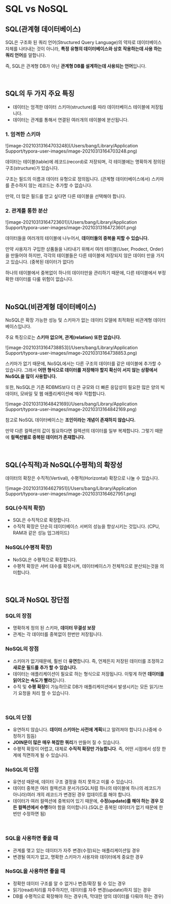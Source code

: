 # SQL vs NoSQL

## SQL(관계형 데이터베이스)

SQL은 구조화 된 쿼리 언어(Structured Query Language)의 약자로 데이터베이스 자체를 나타내는 것이 아니라, **특정 유형의 데이터베이스와 상호 작용하는데 사용 하는 쿼리 언어**를 말합니다.

즉, SQL은 관계형 DB가 아닌 **관계형 DB를 설계하는데 사용되는 언어**입니다.

</br >

## SQL의 두 가지 주요 특징

- 데이터는 엄격한 데이터 스키마(structure)를 따라 데이터베이스 테이블에 저장됩니다.
- 데이터는 관계를 통해서 연결된 여러개의 테이블에 분산됩니다.

### 1. 엄격한 스키마

![image-20210313164703248](/Users/bang/Library/Application Support/typora-user-images/image-20210313164703248.png)

데이터는 테이블(table)에 레코드(record)로 저장되며, 각 테이블에는 명확하게 정의된 구조(structure)가 있습니다.

구조는 필드의 이름과 데이터 유형으로 정의됩니다. (관계형 데이터베이스에서) 스키마를 준수하지 않는 레코드는 추가할 수 없습니다.

만약, 더 많은 필드를 얻고 싶다면 다른 테이블을 선택해야 합니다.

### 2. 관계를 통한 분산

![image-20210313164723601](/Users/bang/Library/Application Support/typora-user-images/image-20210313164723601.png)

데이터들을 여러개의 테이블에 나누어서, **데이터들의 중복을 피할 수 있습니다.**

만약 사용자가 구입한 상품들을 나타내기 위해서 여러 테이블(User, Prodect, Order)을 만들어야 하지만, 각각의 테이블들은 다른 테이블에 저장되지 않은 데이터 만을 가지고 있습니다. (중복된 데이터가 없다!)

하나의 테이블에서 중복없이 하나의 데이터만을 관리하기 때문에, 다른 테이블에서 부정확한 데이터를 다룰 위험이 없습니다.

</br >

## NoSQL(비관계형 데이터베이스)

NoSQL은 확장 가능한 성능 및 스키마가 없는 데이터 모델에 최적화된 비관계형 데이터베이스입니다.

주요 특징으로는 **스키마 없으며, 관계(relation) 또한 없습니다.**

![image-20210313164738853](/Users/bang/Library/Application Support/typora-user-images/image-20210313164738853.png)

스키마가 없기 때문에, NoSQL에서는 다른 구조의 데이터를 같은 테이블에 추가할 수 있습니다. 그래서 **어떤 형식으로 데이터를 저장해야 할지 확신이 서지 않는 상황에서 NoSQL을 많이 사용합니다.**

또한, NoSQL은 기존 RDBMS보다 더 큰 규모와 더 빠른 응답성이 필요한 많은 양의 빅데이터, 모바일 및 웹 애플리케이션에 매우 적합합니다.

![image-20210313164842169](/Users/bang/Library/Application Support/typora-user-images/image-20210313164842169.png)

참고로 NoSQL 데이터베이스는 **조인이라는 개념이 존재하지 않습니다.**

만약 다른 컬렉션의 값이 필요하다면 컬렉션의 데이터를 일부 복제합니다. 그렇기 때문에 **컬렉션별로 중복된 데이터가 존재합니다.**

</br >

## SQL(수직적)과 NoSQL(수평적)의 확장성

데이터의 확장은 수직적(Vertival), 수평적(Horizontal) 확장으로 나눌 수 있습니다.

![image-20210313164627951](/Users/bang/Library/Application Support/typora-user-images/image-20210313164627951.png)

### SQL(수직적 확장)

- SQL은 수직적으로 확장합니다.
- 수직적 확장은 단순히 데이터베이스 서버의 성능을 향상시키는 것입니다. (CPU, RAM과 같은 성능 업그레이드)

### NoSQL(수평적 확장)

- NoSQL은 수평적으로 확장합니다.
- 수평적 확장은 서버 대수를 확장시켜, 데이터베이스가 전체적으로 분산되는것을 의미합니다.

</br >

## SQL과 NoSQL 장단점

### SQL의 장점

- 명확하게 정의 된 스키마, **데이터 무결성 보장**
- 관계는 각 데이터를 중복없이 한번만 저장됩니다.

### NoSQL의 장점

- 스키마가 없기때문에, 훨씬 더 **유연**합니다. 즉, 언제든지 저장된 데이터를 조정하고 **새로운 필드를 추가 할 수 있습니다.**
- 데이터는 애플리케이션이 필요로 하는 형식으로 저장됩니다. 이렇게 하면 **데이터를 읽어오는 속도가 빨라**집니다.
- 수직 및 **수평 확장**이 가능하므로 DB가 애플리케이션에서 발생시키는 모든 읽기/쓰기 요청을 처리 할 수 있습니다.

</br >

### SQL의 단점

- 유연하지 않습니다. **데이터 스키마는 사전에 계획**되고 알려져야 합니다.(나중에 수정하기 힘듬)
- **JOIN문이 많은 매우 복잡한 쿼리**가 만들어 질 수 있습니다.
- 수평적 확장이 어렵고, 대체로 **수직적 확장만 가능합니다**. 즉, 어떤 시점에서 성장 한계에 직면하게 될 수 있습니다.

### NoSQL의 단점

- 유연성 때문에, 데이터 구조 결정을 하지 못하고 미룰 수 있습니다.
- 데이터 중복은 여러 컬렉션과 문서가(SQL처럼 하나의 테이블에 하나의 레코드가 아니라)여러 개의 레코드가 변경된 경우 업데이트를 해야 합니다.
- 데이터가 여러 컬렉션에 중복되어 있기 때문에, **수정(update)를 해야 하는 경우 모든 컬렉션에서 수행**하야 함을 의미합니다.(SQL은 중복된 데이터가 없기 때문에 한번만 수정하면 됨)

</br >

### SQL을 사용하면 좋을 때

- 관계를 맺고 있는 데이터가 자주 변경(수정)되는 애플리케이션일 경우 
- 변경될 여지가 없고, 명확한 스키마가 사용자와 데이터에게 중요한 경우

### NoSQL을 사용하면 좋을 때

- 정확한 데이터 구조를 알 수 없거나 변경/확장 될 수 있는 경우
- 읽기(read)처리를 자주하지만, 데이터를 자주 변경(update)하지 않는 경우
- DB를 수평적으로 확장해야 하는 경우(즉, 막대한 양의 데이터를 다뤄야 하는 경우)

